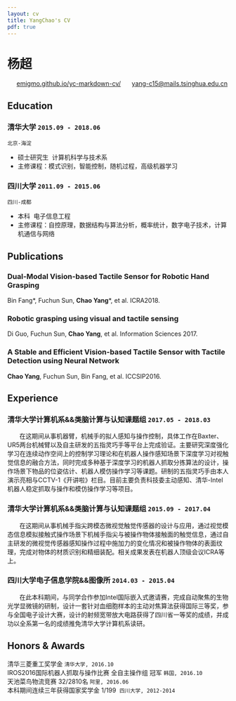 ```yaml
---
layout: cv
title: YangChao's CV
pdf: true
---
```

# __杨超__
<div id="webaddress">
<i class="fi-home" style="margin-left:1em"></i>
<a href="https://emigmo.github.io/yc-markdown-cv/" style="margin-left:0.5em">emigmo.github.io/yc-markdown-cv/</a>
<i class="fi-mail" style="margin-left:1em"></i>
<a href="yang-c15@mails.tsinghua.edu.cn" style="margin-left:0.5em">yang-c15@mails.tsinghua.edu.cn</a>
</div>

## Education
### __清华大学__ `2015.09 - 2018.06`
```
北京-海淀
```
- 硕士研究生  计算机科学与技术系
- 主修课程：模式识别，智能控制，随机过程，高级机器学习

### __四川大学__ `2011.09 - 2015.06`
```
四川-成都
```
- 本科  电子信息工程
- 主修课程：自控原理，数据结构与算法分析，概率统计，数字电子技术，计算机通信与网络

## Publications

### __Dual-Modal Vision-based Tactile Sensor for Robotic Hand Grasping__
Bin Fang\*, Fuchun Sun, __Chao Yang__\*, et al. ICRA2018.

### __Robotic grasping using visual and tactile sensing__
Di Guo, Fuchun Sun, __Chao Yang__, et al. Information Sciences 2017.

### __A Stable and Efficient Vision-based Tactile Sensor with Tactile Detection using Neural Network__
__Chao Yang__, Fuchun Sun, Bin Fang, et al. ICCSIP2016.

## Experience

### __清华大学计算机系&&类脑计算与认知课题组__ `2017.05 - 2018.03`
        在这期间从事机器臂，机械手的拟人感知与操作控制，具体工作在Baxter、UR5两台机械臂以及自主研发的五指灵巧手等平台上完成验证。主要研究深度强化学习在连续动作空间上的控制学习理论和在机器人操作感知场景下深度学习对视触觉信息的融合方法，同时完成多种基于深度学习的机器人抓取分拣算法的设计，操作场景下物品的位姿估计、机器人模仿操作学习等课题。研制的五指灵巧手由本人演示亮相与CCTV-1《开讲啦》栏目。目前主要负责科技委主动感知、清华-Intel机器人稳定抓取与操作和模仿操作学习等项目。
### __清华大学计算机系&&类脑计算与认知课题组__ `2015.09 - 2017.04`
        在这期间从事机械手指尖跨模态微视觉触觉传感器的设计与应用，通过视觉模态信息模拟接触式操作场景下机械手指尖与被操作物体接触面的触觉信息，通过自主研发的微视觉传感器感知操作过程中施加力的变化情况和被操作物体的表面纹理，完成对物体的材质识别和精细装配。相关成果发表在机器人顶级会议ICRA等上。
### __四川大学电子信息学院&&图像所__ `2014.03 - 2015.04`
        在此本科期间，与同学合作参加Intel国际嵌入式邀请赛，完成自动聚焦的生物光学显微镜的研制，设计一套针对血细胞样本的主动对焦算法获得国际三等奖，参与全国电子设计大赛，设计的射频宽带放大电路获得了四川省一等奖的成绩，并成功以全系第一名的成绩推免清华大学计算机系读研。
## Honors & Awards
清华三菱重工奖学金 `清华大学, 2016.10` <br>
IROS2016国际机器人抓取与操作比赛 全自主操作组 冠军 `韩国, 2016.10` <br>
天池菜鸟物流竞赛 32/2810名 `阿里, 2016.06` <br>
本科期间连续三年获得国家奖学金 1/199  `四川大学, 2012-2014` <br>
